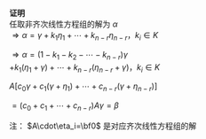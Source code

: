 **证明**  
任取非齐次线性方程组的解为 $\alpha$  
$\Rightarrow\alpha=\gamma  
+k_1\eta_1+\cdots+k_{n-r}\eta_{n-r}，k_i\in K$  
  
$\Rightarrow\alpha=(1-k_1-k_2-\cdots-k_{n-r})  
\gamma$  
$+k_1(\eta_1+\gamma)+\cdots  
+k_{n-r}(\eta_{n-r}+\gamma)，k_i\in K$  
  
  
  
$A\left[c_0\gamma+c_1(\gamma+\eta_1)+\cdots+c_{n-r}(\gamma+\eta_{n-r})\right]$  
  
$=(c_0+c_1+\cdots+c_{n-r})A\gamma=\beta$  
  
注： $A\cdot\eta_i=\bf0$ 是对应齐次线性方程组的解  
